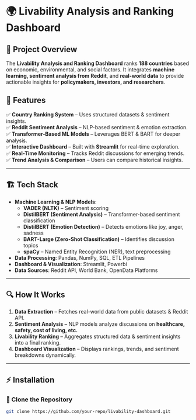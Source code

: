 # 🌍 Livability Analysis and Ranking Dashboard  

## 📌 Project Overview  
The **Livability Analysis and Ranking Dashboard** ranks **188 countries** based on economic, environmental, and social factors. It integrates **machine learning, sentiment analysis from Reddit**, and **real-world data** to provide actionable insights for **policymakers, investors, and researchers**.

## 🚀 Features  
✅ **Country Ranking System** – Uses structured datasets & sentiment insights.  
✅ **Reddit Sentiment Analysis** – NLP-based sentiment & emotion extraction.  
✅ **Transformer-Based ML Models** – Leverages BERT & BART for deeper analysis.  
✅ **Interactive Dashboard** – Built with **Streamlit** for real-time exploration.  
✅ **Real-Time Monitoring** – Tracks Reddit discussions for emerging trends.  
✅ **Trend Analysis & Comparison** – Users can compare historical insights.  

---

## 🏗 Tech Stack  
- **Machine Learning & NLP Models**:  
  - **VADER (NLTK)** – Sentiment scoring  
  - **DistilBERT (Sentiment Analysis)** – Transformer-based sentiment classification  
  - **DistilBERT (Emotion Detection)** – Detects emotions like joy, anger, sadness  
  - **BART-Large (Zero-Shot Classification)** – Identifies discussion topics  
  - **spaCy** – Named Entity Recognition (NER), text preprocessing  
- **Data Processing**: Pandas, NumPy, SQL, ETL Pipelines  
- **Dashboard & Visualization**: Streamlit, Powerbi 
- **Data Sources**: Reddit API, World Bank, OpenData Platforms  

---

## 🔍 How It Works  
1. **Data Extraction** – Fetches real-world data from public datasets & Reddit API.  
2. **Sentiment Analysis** – NLP models analyze discussions on **healthcare, safety, cost of living, etc.**  
3. **Livability Ranking** – Aggregates structured data & sentiment insights into a final ranking.  
4. **Dashboard Visualization** – Displays rankings, trends, and sentiment breakdowns dynamically.  

---

## ⚡ Installation  
### 🔹 Clone the Repository  
```bash
git clone https://github.com/your-repo/livability-dashboard.git
